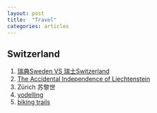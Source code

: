 ```yaml
---
layout: post
title:  "Travel"
categories: articles 
---
```


## Switzerland

1. [瑞典Sweden VS 瑞士Switzerland][sweden-vs-switzerland]
1. [The Accidental Independence of Liechtenstein][Liechtenstein]
1. Zürich 苏黎世
1. [yodelling][yodelling]
1. [biking trails][bike-trail]


[sweden-vs-switzerland]: https://www.zhihu.com/question/20550796?utm_id=0
[Liechtenstein]: https://www.inyourpocket.com/vaduz/the-accidental-independence-of-liechtenstein_77001f
[yodelling]: https://www.youtube.com/watch?v=sW3zwcmvG3E
[bike-trail]: https://www.youtube.com/watch?v=U9lUQaJ2mG0

